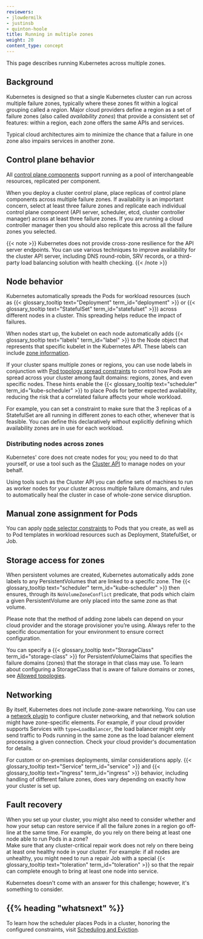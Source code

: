 ```yaml
---
reviewers:
- jlowdermilk
- justinsb
- quinton-hoole
title: Running in multiple zones
weight: 20
content_type: concept
---
```


<!-- overview -->

This page describes running Kubernetes across multiple zones.

<!-- body -->

## Background

Kubernetes is designed so that a single Kubernetes cluster can run
across multiple failure zones, typically where these zones fit within
a logical grouping called a _region_. Major cloud providers define a region
as a set of failure zones (also called _availability zones_) that provide
a consistent set of features: within a region, each zone offers the same
APIs and services.

Typical cloud architectures aim to minimize the chance that a failure in
one zone also impairs services in another zone.

## Control plane behavior

All [control plane components](/docs/concepts/overview/components/#control-plane-components)
support running as a pool of interchangeable resources, replicated per
component.

When you deploy a cluster control plane, place replicas of
control plane components across multiple failure zones. If availability is
an important concern, select at least three failure zones and replicate
each individual control plane component (API server, scheduler, etcd,
cluster controller manager) across at least three failure zones.
If you are running a cloud controller manager then you should
also replicate this across all the failure zones you selected.

{{< note >}}
Kubernetes does not provide cross-zone resilience for the API server
endpoints. You can use various techniques to improve availability for
the cluster API server, including DNS round-robin, SRV records, or
a third-party load balancing solution with health checking.
{{< /note >}}

## Node behavior

Kubernetes automatically spreads the Pods for
workload resources (such as {{< glossary_tooltip text="Deployment" term_id="deployment" >}}
or {{< glossary_tooltip text="StatefulSet" term_id="statefulset" >}})
across different nodes in a cluster. This spreading helps
reduce the impact of failures.

When nodes start up, the kubelet on each node automatically adds
{{< glossary_tooltip text="labels" term_id="label" >}} to the Node object
that represents that specific kubelet in the Kubernetes API.
These labels can include
[zone information](/docs/reference/labels-annotations-taints/#topologykubernetesiozone).

If your cluster spans multiple zones or regions, you can use node labels
in conjunction with
[Pod topology spread constraints](/docs/concepts/scheduling-eviction/topology-spread-constraints/)
to control how Pods are spread across your cluster among fault domains:
regions, zones, and even specific nodes.
These hints enable the
{{< glossary_tooltip text="scheduler" term_id="kube-scheduler" >}} to place
Pods for better expected availability, reducing the risk that a correlated
failure affects your whole workload.

For example, you can set a constraint to make sure that the
3 replicas of a StatefulSet are all running in different zones to each
other, whenever that is feasible. You can define this declaratively
without explicitly defining which availability zones are in use for
each workload.

### Distributing nodes across zones

Kubernetes' core does not create nodes for you; you need to do that yourself,
or use a tool such as the [Cluster API](https://cluster-api.sigs.k8s.io/) to
manage nodes on your behalf.

Using tools such as the Cluster API you can define sets of machines to run as
worker nodes for your cluster across multiple failure domains, and rules to
automatically heal the cluster in case of whole-zone service disruption.

## Manual zone assignment for Pods

You can apply [node selector constraints](/docs/concepts/scheduling-eviction/assign-pod-node/#nodeselector)
to Pods that you create, as well as to Pod templates in workload resources
such as Deployment, StatefulSet, or Job.

## Storage access for zones

When persistent volumes are created, Kubernetes automatically adds zone labels 
to any PersistentVolumes that are linked to a specific zone.
The {{< glossary_tooltip text="scheduler" term_id="kube-scheduler" >}} then ensures,
through its `NoVolumeZoneConflict` predicate, that pods which claim a given PersistentVolume
are only placed into the same zone as that volume.

Please note that the method of adding zone labels can depend on your 
cloud provider and the storage provisioner you’re using. Always refer to the specific 
documentation for your environment to ensure correct configuration.

You can specify a {{< glossary_tooltip text="StorageClass" term_id="storage-class" >}}
for PersistentVolumeClaims that specifies the failure domains (zones) that the
storage in that class may use.
To learn about configuring a StorageClass that is aware of failure domains or zones,
see [Allowed topologies](/docs/concepts/storage/storage-classes/#allowed-topologies).

## Networking

By itself, Kubernetes does not include zone-aware networking. You can use a
[network plugin](/docs/concepts/extend-kubernetes/compute-storage-net/network-plugins/)
to configure cluster networking, and that network solution might have zone-specific
elements. For example, if your cloud provider supports Services with
`type=LoadBalancer`, the load balancer might only send traffic to Pods running in the
same zone as the load balancer element processing a given connection.
Check your cloud provider's documentation for details.

For custom or on-premises deployments, similar considerations apply.
{{< glossary_tooltip text="Service" term_id="service" >}} and
{{< glossary_tooltip text="Ingress" term_id="ingress" >}} behavior, including handling
of different failure zones, does vary depending on exactly how your cluster is set up.

## Fault recovery

When you set up your cluster, you might also need to consider whether and how
your setup can restore service if all the failure zones in a region go
off-line at the same time. For example, do you rely on there being at least
one node able to run Pods in a zone?  
Make sure that any cluster-critical repair work does not rely
on there being at least one healthy node in your cluster. For example: if all nodes
are unhealthy, you might need to run a repair Job with a special
{{< glossary_tooltip text="toleration" term_id="toleration" >}} so that the repair
can complete enough to bring at least one node into service.

Kubernetes doesn't come with an answer for this challenge; however, it's
something to consider.

## {{% heading "whatsnext" %}}

To learn how the scheduler places Pods in a cluster, honoring the configured constraints,
visit [Scheduling and Eviction](/docs/concepts/scheduling-eviction/).
